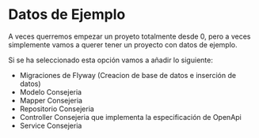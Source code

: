 # Datos de Ejemplo  

A veces querremos empezar un proyeto totalmente desde 0, pero a veces simplemente vamos a querer tener un proyecto con datos de ejemplo.

Si se ha seleccionado esta opción vamos a añadir lo siguiente:

- Migraciones de Flyway (Creacion de base de datos e inserción de datos)
- Modelo Consejeria
- Mapper Consejeria
- Repositorio Consejeria
- Controller Consejeria que implementa la especificación de OpenApi
- Service Consejeria
